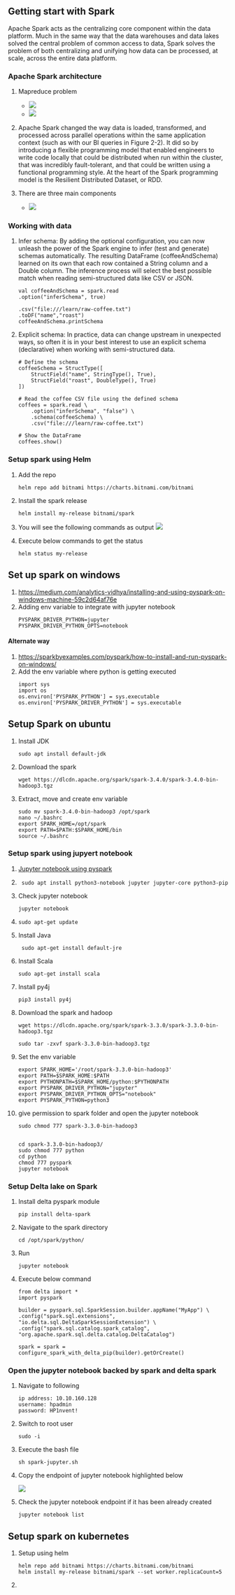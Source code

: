 ## Getting start with Spark
Apache Spark acts as the centralizing core component within the data platform. Much in the same way that the data warehouses and data lakes solved the central problem of common access to data, Spark solves the problem of both centralizing and unifying how data can be processed, at scale, across the entire data platform. 


### Apache Spark architecture
1. Mapreduce problem
    - ![](problem.png)
    - ![](mapr.png)
2. Apache Spark changed the way data is loaded, transformed, and processed across parallel operations within the same application context (such as with our BI queries in Figure 2-2). It did so by introducing a flexible programming model that enabled engineers to write code locally that could be distributed when run within the cluster, that was incredibly fault-tolerant, and that could be written using a functional programming style. At the heart of the Spark programming model is the Resilient Distributed Dataset, or RDD.

3. There are three main components
    - ![](spark-components.png)

### Working with data
1. Infer schema: By adding the optional configuration, you can now unleash the power of the Spark engine to infer (test and generate) schemas automatically. The resulting DataFrame (coffeeAndSchema) learned on its own that each row contained a String column and a Double column. The inference process will select the best possible match when reading semi-structured data like CSV or JSON.

    ```
    val coffeeAndSchema = spark.read
    .option("inferSchema", true)

    .csv("file:///learn/raw-coffee.txt")
    .toDF("name","roast")
    coffeeAndSchema.printSchema
    ```
2. Explicit schema:
In practice, data can change upstream in unexpected ways, so often it is in your best interest to use an explicit schema (declarative) when working with semi-structured data.
    ```
    # Define the schema
    coffeeSchema = StructType([
        StructField("name", StringType(), True),
        StructField("roast", DoubleType(), True)
    ])

    # Read the coffee CSV file using the defined schema
    coffees = spark.read \
        .option("inferSchema", "false") \
        .schema(coffeeSchema) \
        .csv("file:///learn/raw-coffee.txt")

    # Show the DataFrame
    coffees.show()
    ```

### Setup spark using Helm
1. Add the repo
    ```
    helm repo add bitnami https://charts.bitnami.com/bitnami
    ```

2. Install the spark release
    ```
    helm install my-release bitnami/spark
    ```
3. You will see the following commands as output
![](spark-helm.png)

4. Execute below commands to get the status 
    ```
    helm status my-release
    ```
## Set up spark on windows
1. https://medium.com/analytics-vidhya/installing-and-using-pyspark-on-windows-machine-59c2d64af76e
2. Adding env variable to integrate with jupyter notebook
    ```
    PYSPARK_DRIVER_PYTHON=jupyter
    PYSPARK_DRIVER_PYTHON_OPTS=notebook
    ```
#### Alternate way
1. https://sparkbyexamples.com/pyspark/how-to-install-and-run-pyspark-on-windows/
2. Add the env variable where python is getting executed
    ```
    import sys
    import os
    os.environ['PYSPARK_PYTHON'] = sys.executable
    os.environ['PYSPARK_DRIVER_PYTHON'] = sys.executable
    ```
## Setup Spark on ubuntu
1. Install JDK
    ```
    sudo apt install default-jdk
    ```
2. Download the spark
    ```
    wget https://dlcdn.apache.org/spark/spark-3.4.0/spark-3.4.0-bin-hadoop3.tgz
    ```
3. Extract, move and create env variable
    ```
    sudo mv spark-3.4.0-bin-hadoop3 /opt/spark
    nano ~/.bashrc
    export SPARK_HOME=/opt/spark
    export PATH=$PATH:$SPARK_HOME/bin
    source ~/.bashrc
    ```
### Setup spark using jupyert notebook
1. [Jupyter notebook using pyspark](https://python.plainenglish.io/apache-spark-using-jupyter-in-linux-installation-and-setup-b2cacc6c7701)
2. ```
    sudo apt install python3-notebook jupyter jupyter-core python3-pip
    ```
2. Check jupyter notebook
    ```
    jupyter notebook
    ```
3.  ```
    sudo apt-get update
    ```
4. Install Java
    ```
     sudo apt-get install default-jre
     ```
5. Install Scala
    ```
    sudo apt-get install scala
    ```
6. Install py4j
    ```
    pip3 install py4j
    ```
7. Download the spark and hadoop
    ```
    wget https://dlcdn.apache.org/spark/spark-3.3.0/spark-3.3.0-bin-hadoop3.tgz
    ```

    ```
    sudo tar -zxvf spark-3.3.0-bin-hadoop3.tgz
    ```
8. Set the env variable
    ```
    export SPARK_HOME='/root/spark-3.3.0-bin-hadoop3'
    export PATH=$SPARK_HOME:$PATH
    export PYTHONPATH=$SPARK_HOME/python:$PYTHONPATH
    export PYSPARK_DRIVER_PYTHON="jupyter"
    export PYSPARK_DRIVER_PYTHON_OPTS="notebook"
    export PYSPARK_PYTHON=python3
    ```
9. give permission to spark folder and open the jupyter notebook
    ```
    sudo chmod 777 spark-3.3.0-bin-hadoop3
    ```
    ```
    
    cd spark-3.3.0-bin-hadoop3/
    sudo chmod 777 python
    cd python
    chmod 777 pyspark
    jupyter notebook
    ```

### Setup Delta lake on Spark
1. Install delta pyspark module
    ```
    pip install delta-spark 
    ```
2.  Navigate to the spark directory
    ```
    cd /opt/spark/python/
    ```
3. Run 
   ```
   jupyter notebook
   ```
4. Execute below command
    ```
    from delta import *
    import pyspark

    builder = pyspark.sql.SparkSession.builder.appName("MyApp") \
    .config("spark.sql.extensions", "io.delta.sql.DeltaSparkSessionExtension") \
    .config("spark.sql.catalog.spark_catalog", "org.apache.spark.sql.delta.catalog.DeltaCatalog")

    spark = spark = configure_spark_with_delta_pip(builder).getOrCreate()
    ```

### Open the jupyter notebook backed by spark and delta spark

1. Navigate to following
    ```
    ip address: 10.10.160.128
    username: hpadmin
    password: HP1nvent!
    ```
2. Switch to root user
    ```
    sudo -i
    ```
3. Execute the bash file
    ```
    sh spark-jupyter.sh
    ```
4. Copy the endpoint of jupyter notebook highlighted below

    ![](notebook1.png)  
5. Check the jupyter notebook endpoint if it has been already created
    ```
    jupyter notebook list
    ```


## Setup spark on kubernetes
1. Setup using helm
    ```
    helm repo add bitnami https://charts.bitnami.com/bitnami
    helm install my-release bitnami/spark --set worker.replicaCount=5
    ```
2. 